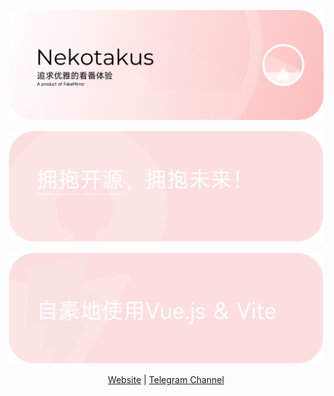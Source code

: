 <p align="center">
<p align="center">
<img src="https://raw.githubusercontent.com/Nekotakus/.github/main/GitHub%20Banner.png">
</p>
<p align="center">   
    <img src="https://raw.githubusercontent.com/Nekotakus/.github/main/2nd%20Banner.png">
</p>
<p align="center">   
    <img src="https://raw.githubusercontent.com/Nekotakus/.github/main/3rd%20Banner.png">
</p>
<p align="center">
    <a href="https://nekotakus.com" target="_blank">Website</a>  |  <a href="https://t.me/Nekotakus">Telegram Channel</a>
</p>
